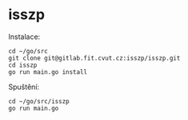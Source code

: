 # isszp

Instalace:
````
cd ~/go/src
git clone git@gitlab.fit.cvut.cz:isszp/isszp.git
cd isszp
go run main.go install
````

Spuštění:
````
cd ~/go/src/isszp
go run main.go
````
